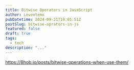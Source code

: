 ```yaml
---
title: Bitwise Operators in JavaScript
author: Leventemo
pubDatetime: 2024-09-21T19:05:51Z
postSlug: bitwise-oprators-in-js
featured: false
draft: true
tags:
  - tech
description: "..."
---
```


https://8hob.io/posts/bitwise-operations-when-use-them/
